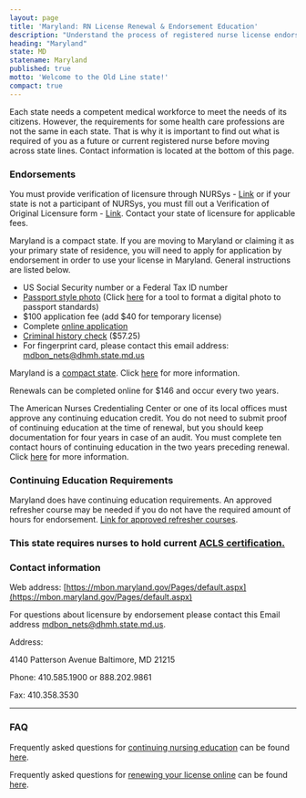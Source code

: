 ```yaml
---
layout: page
title: 'Maryland: RN License Renewal & Endorsement Education'
description: "Understand the process of registered nurse license endorsement, renewal, and continuing education in Maryland. Ensure the longevity of your nursing career."
heading: "Maryland"
state: MD
statename: Maryland
published: true
motto: 'Welcome to the Old Line state!'
compact: true
---
```


Each state needs a competent medical workforce to meet the needs of its citizens. However, the requirements for some health care professions are not the same in each state. That is why it is important to find out what is required of you as a future or current registered nurse before moving across state lines. Contact information is located at the bottom of this page.

### Endorsements

You must provide verification of licensure through NURSys - [Link](https://www.nursys.com/) or if your state is not a participant of NURSys, you must fill out a Verification of Original Licensure form - [Link](https://mbon.maryland.gov/Documents/verificationform.pdf). Contact your state of licensure for applicable fees.

Maryland is a compact state. If you are moving to Maryland or claiming it as your primary state of residence, you will need to apply for application by endorsement in order to use your license in Maryland. General instructions are listed below.

- US Social Security number or a Federal Tax ID number
- [Passport style photo](https://travel.state.gov/content/travel/en/passports/how-apply/photos.html) (Click [here](https://travel.state.gov/content/travel/en/passports/how-apply/photos.html) for a tool to format a digital photo to passport standards)
- \$100 application fee (add \$40 for temporary license)
- Complete [online application](https://license.mdbon.org/NETS/Home.asp)
- [Criminal history check](https://mbon.maryland.gov/Pages/chrc-index.aspx) (\$57.25)
- For fingerprint card, please contact this email address: [mdbon_nets@dhmh.state.md.us](mailto:mdbon_nets@dhmh.state.md.us?subject=Fingerprint%20Card&body=Hi%2C%0A%0AI%20was%20on%20the%20ACLS%20Training%20Center%20website%20RNMobility.com%20and%20read%20that%20I%20need%20to%20send%20an%20email%20here%20for%20my%20fingerprint%20card.%20Can%20you%20send%20me%20one%20so%20I%20can%20get%20licensed%20in%20Maryland%3F)

Maryland is a [compact state](https://www.ncsbn.org/bon-member-details/Maryland). Click [here](https://www.ncsbn.org/bon-member-details/Maryland) for more information.

Renewals can be completed online for \$146 and occur every two years.

The American Nurses Credentialing Center or one of its local offices must approve any continuing education credit. You do not need to submit proof of continuing education at the time of renewal, but you should keep documentation for four years in case of an audit. You must complete ten contact hours of continuing education in the two years preceding renewal. Click [here](http://www.health.ri.gov/for/nurses/index.php) for more information.

### Continuing Education Requirements

Maryland does have continuing education requirements. An approved refresher course may be needed if you do not have the required amount of hours for endorsement. [Link for approved refresher courses](https://mbon.maryland.gov/Documents/approved-nurse-refresher-preceptorship-programs.pdf).

### This state requires nurses to hold current [ACLS certification.](https://www.acls.net/maryland-acls-pals-bls)

### Contact information

Web address: [https://mbon.maryland.gov/Pages/default.aspx](https://mbon.maryland.gov/Pages/default.aspx)

For questions about licensure by endorsement please contact this Email address [mdbon_nets@dhmh.state.md.us](mailto:mdbon_nets@dhmh.state.md.us?subject=Licensure%20by%20endorsement&body=Hi%2C%0A%0AI%20was%20on%20the%20ACLS%20Training%20Center%20website%20RNMobility.com%20and%20read%20that%20I%20can%20send%20my%20questions%20about%20licensure%20by%20endorsement%20here).

Address:

4140 Patterson Avenue
Baltimore, MD 21215

Phone: 410.585.1900 or 888.202.9861

Fax: 410.358.3530

* * * * *

### FAQ

Frequently asked questions for [continuing nursing education](https://www.lsbn.state.la.us/continuing-education-faqs/) can be found [here](https://www.lsbn.state.la.us/continuing-education-faqs/).

Frequently asked questions for [renewing your license online](https://www.lsbn.state.la.us/renewal-faqs/) can be found [here](https://www.lsbn.state.la.us/renewal-faqs/).
